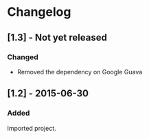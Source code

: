 # Changelog

## [1.3] - Not yet released
### Changed
* Removed the dependency on Google Guava

## [1.2] - 2015-06-30
### Added
Imported project.